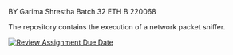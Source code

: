 BY Garima Shrestha
Batch 32 ETH B
220068

The repository contains the execution of a network packet sniffer.

[![Review Assignment Due Date](https://classroom.github.com/assets/deadline-readme-button-24ddc0f5d75046c5622901739e7c5dd533143b0c8e959d652212380cedb1ea36.svg)](https://classroom.github.com/a/6WXksVN3)
